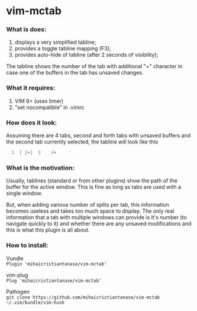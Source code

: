 # vim-mctab

### What is does:
1. displays a very simplified tabline;
2. provides a toggle tabline mapping (F3);
3. provides auto-hide of tabline (after 2 seconds of visibility);

The tabline shows the number of the tab with additional "+" character in case
one of the buffers in the tab has unsaved changes.

### What it requires:
1. VIM 8+ (uses timer)
2. "set nocompatible" in .vimrc

### How does it look:
Assuming there are 4 tabs, second and forth tabs with unsaved buffers and the
second tab currently selected, the tabline will look like this
```c
  1  [ 2+]  3    4+
```

### What is the motivation:
Usually, tablines (standard or from other plugins) show the path of the buffer
for the active window. This is fine as long as tabs are used with a single
  window.

But, when adding various number of splits per tab, this information becomes
useless and takes too much space to display. The only real information that a
tab with multiple windows can provide is it's number (to navigate quickly to
it) and whether there are any unsaved modifications and this is what this
plugin is all about.

### How to install:

Vundle<br/>
`Plugin 'mihaicristiantanase/vim-mctab'`

vim-plug<br/>
`Plug 'mihaicristiantanase/vim-mctab'`

Pathogen<br/>
`git clone https://github.com/mihaicristiantanase/vim-mctab ~/.vim/bundle/vim-husk`

